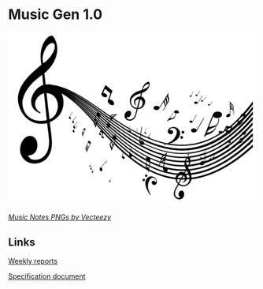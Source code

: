 
# Music Gen 1.0

![Music notes](https://github.com/astranero/music-generator/blob/main/Documentation/png_image2.png)

[*Music Notes PNGs by Vecteezy*](https://www.vecteezy.com/free-png/music-notes)

## Links

[Weekly reports](https://github.com/astranero/music-generator/blob/main/Documentation/Weekly_reports.md)

[Specification document](https://github.com/astranero/music-generator/blob/main/Documentation/Specification-document.md)
